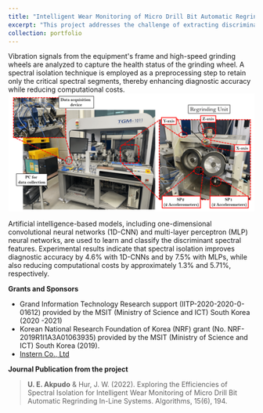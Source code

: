 ```yaml
---
title: "Intelligent Wear Monitoring of Micro Drill Bit Automatic Regrinding In-Line Systems"
excerpt: "This project addresses the challenge of extracting discriminant information from multiple sensors exhibiting unique spectral and transient behaviors—a critical need in modern diagnostic systems. Focusing on high-precision automatic regrinding equipment used for micro drill bits, the study emphasizes real-time monitoring during the grinding process to safeguard drill bit longevity and overall equipment performance. <br/><img src='/images/wear1.webp' style='width:200px'> "
collection: portfolio
---
```

<!-- ![solenoid pumps](/images/small_micro.png){: .align-right width = "200px}  -->
Vibration signals from the equipment's frame and high-speed grinding wheels are analyzed to capture the health status of the grinding wheel. A spectral isolation technique is employed as a preprocessing step to retain only the critical spectral segments, thereby enhancing diagnostic accuracy while reducing computational costs. <br/><img src='/images/wear2.webp'>

Artificial intelligence-based models, including one-dimensional convolutional neural networks (1D-CNN) and multi-layer perceptron (MLP) neural networks, are used to learn and classify the discriminant spectral features. Experimental results indicate that spectral isolation improves diagnostic accuracy by 4.6% with 1D-CNNs and by 7.5% with MLPs, while also reducing computational costs by approximately 1.3% and 5.71%, respectively.


**Grants and Sponsors**
* Grand Information Technology Research support (IITP-2020-2020-0-01612) provided by the MSIT (Ministry of Science and ICT) South Korea (2020 -2021)
* Korean National Research Foundation of Korea (NRF) grant (No. NRF-2019R1I1A3A01063935) provided by the MSIT (Ministry of Science and ICT) South Korea (2019).
* [Instern Co., Ltd](https://www.dnb.com/business-directory/company-profiles.instern_co_ltd.e8d08e8484e7a219e7d2444ffeabe06d.html)

**Journal Publication from the project**
> **U. E. Akpudo** & Hur, J. W. (2022). Exploring the Efficiencies of Spectral Isolation for Intelligent Wear Monitoring of Micro Drill Bit Automatic Regrinding In-Line Systems. Algorithms, 15(6), 194.
